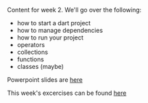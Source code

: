 
Content for week 2.
We'll go over the following:
- how to start a dart project
- how to manage dependencies
- how to run your project
- operators
- collections
- functions
- classes (maybe)


Powerpoint slides are [here](./week2_slideshow.pptx)

This week's excercises can be found [here](./excercises.md)